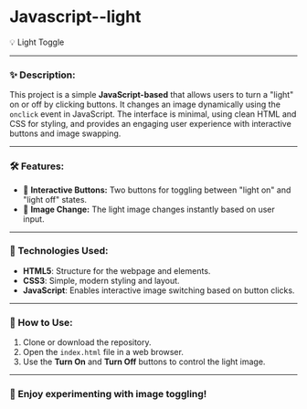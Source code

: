 # Javascript--light
💡 Light Toggle


---

### ✨ Description:
This project is a simple **JavaScript-based** that allows users to turn a "light" on or off by clicking buttons. It changes an image dynamically using the `onclick` event in JavaScript. The interface is minimal, using clean HTML and CSS for styling, and provides an engaging user experience with interactive buttons and image swapping.

---

### 🛠️ Features:
- 🔘 **Interactive Buttons:** Two buttons for toggling between "light on" and "light off" states.
- 🌟 **Image Change:** The light image changes instantly based on user input.


---

### 🚀 Technologies Used:
- **HTML5**: Structure for the webpage and elements.
- **CSS3**: Simple, modern styling and layout.
- **JavaScript**: Enables interactive image switching based on button clicks.

---

### 🔧 How to Use:
1. Clone or download the repository.
2. Open the `index.html` file in a web browser.
3. Use the **Turn On** and **Turn Off** buttons to control the light image.

---

### 🎉 Enjoy experimenting with image toggling!
